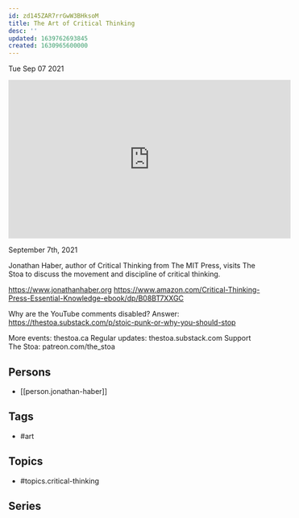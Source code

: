 ```yaml
---
id: zd145ZAR7rrGwW3BHksoM
title: The Art of Critical Thinking
desc: ''
updated: 1639762693845
created: 1630965600000
---
```





Tue Sep 07 2021

<iframe width="560" height="315" src="https://www.youtube.com/embed/KI9TSdGqa_Y" title="The Art of Critical Thinking w/ Jonathan Haber" frameborder="0" allow="accelerometer; autoplay; clipboard-write; encrypted-media; gyroscope; picture-in-picture" allowfullscreen ></iframe>

September 7th, 2021

Jonathan Haber, author of Critical Thinking from The MIT Press, visits The Stoa to discuss the movement and discipline of critical thinking.

https://www.jonathanhaber.org
https://www.amazon.com/Critical-Thinking-Press-Essential-Knowledge-ebook/dp/B08BT7XXGC

Why are the YouTube comments disabled? Answer: https://thestoa.substack.com/p/stoic-punk-or-why-you-should-stop

More events: thestoa.ca 
Regular updates: thestoa.substack.com 
Support The Stoa: patreon.com/the_stoa

## Persons

- [[person.jonathan-haber]]

## Tags

- #art

## Topics

- #topics.critical-thinking

## Series



